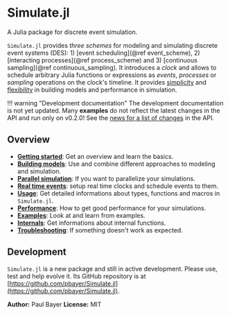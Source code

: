 # Simulate.jl

A Julia package for discrete event simulation.

`Simulate.jl` provides *three schemes* for modeling and simulating discrete event systems (DES): 1) [event scheduling](@ref event_scheme), 2) [interacting processes](@ref process_scheme) and 3) [continuous sampling](@ref continuous_sampling). It introduces a *clock* and allows to schedule arbitrary Julia functions or expressions as *events*, *processes* or *sampling* operations on the clock's timeline. It provides [simplicity](manual/intro.md) and [flexibility](manual/approach.md) in building models and performance in simulation.

!!! warning "Development documentation"
    The development documentation is not yet updated. Many **examples**
    do not reflect the latest changes in the API and run only on v0.2.0!
    See the [news for a list of changes](news.md) in the API.

## Overview

- [**Getting started**](manual/intro.md): Get an overview and learn the basics.
- [**Building models**](manual/approach.md): Use and combine different approaches to modeling and simulation.
- [**Parallel simulation**](manual/parallel.md): If you want to parallelize your simulations.
- [**Real time events**](manual/timer.md): setup real time clocks and schedule events to them.
- [**Usage**](manual/usage.md): Get detailed informations about types, functions and macros in `Simulate.jl`.
- [**Performance**](performance/performance.md): How to get good performance for your simulations.
- [**Examples**](examples/examples.md): Look at and learn from examples.
- [**Internals**](manual/internals.md): Get informations about internal functions.
- [**Troubleshooting**](manual/troubleshooting.md): If something doesn't work as expected.

## Development

`Simulate.jl` is a new package and still in active development. Please use, test and help  evolve it. Its GitHub repository is at [https://github.com/pbayer/Simulate.jl](https://github.com/pbayer/Simulate.jl).

**Author:** Paul Bayer
**License:** MIT

